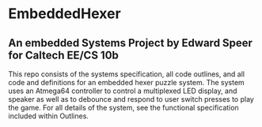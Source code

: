 # EmbeddedHexer
## An embedded Systems Project by Edward Speer for Caltech EE/CS 10b

This repo consists of the systems specification, all code outlines, and all code and definitions for an embedded hexer puzzle system. The system uses an Atmega64 controller to control a multiplexed LED display, and speaker as well as to debounce and respond to user switch presses to play the game. For all details of the system, see the functional specification included within Outlines.
